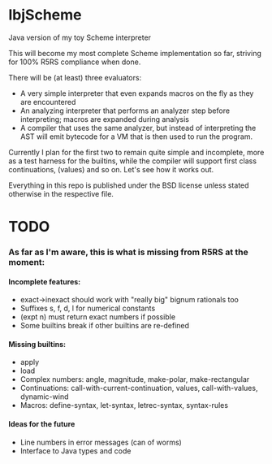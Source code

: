 lbjScheme
=========

Java version of my toy Scheme interpreter

This will become my most complete Scheme implementation so far, striving for 100% R5RS compliance when done.

There will be (at least) three evaluators:

* A very simple interpreter that even expands macros on the fly as they are encountered
* An analyzing interpreter that performs an analyzer step before interpreting; macros are expanded during analysis
* A compiler that uses the same analyzer, but instead of interpreting the AST will emit bytecode for a VM that is then used to run the program.

Currently I plan for the first two to remain quite simple and incomplete, more as a test harness for the builtins, while the compiler
will support first class continuations, (values) and so on. Let's see how it works out.

Everything in this repo is published under the BSD license unless stated otherwise in the respective file.

# TODO

### As far as I'm aware, this is what is missing from R5RS at the moment:

#### Incomplete features:
* exact->inexact should work with "really big" bignum rationals too
* Suffixes s, f, d, l for numerical constants
* (expt n) must return exact numbers if possible
* Some builtins break if other builtins are re-defined

#### Missing builtins:
* apply
* load
* Complex numbers: angle, magnitude, make-polar, make-rectangular
* Continuations: call-with-current-continuation, values, call-with-values, dynamic-wind
* Macros: define-syntax, let-syntax, letrec-syntax, syntax-rules

#### Ideas for the future
* Line numbers in error messages (can of worms)
* Interface to Java types and code

